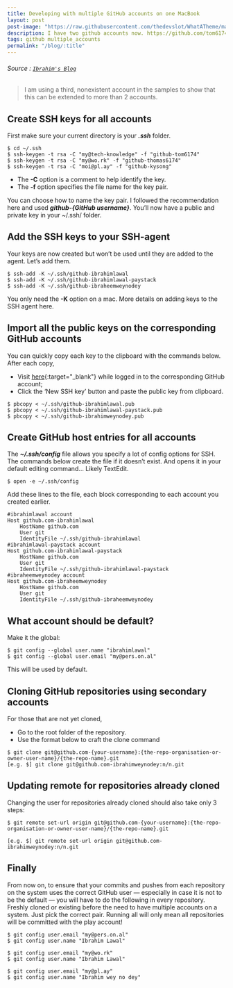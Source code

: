 ```yaml
---
title: Developing with multiple GitHub accounts on one MacBook
layout: post
post-image: "https://raw.githubusercontent.com/thedevslot/WhatATheme/master/assets/images/What%20is%20Jekyll%20and%20How%20to%20use%20it.png?token=AHMQUELVG36IDSA4SZEZ5P26Z64IW"
description: I have two github accounts now. https://github.com/tom6174 and https://github.com/thomas6174. Both are very active accounts. This post outlines how I setup my MacBook for easy git usage.
tags: github multiple_accounts
permalink: "/blog/:title"
---
```


###### Source : [`Ibrahim's Blog`](https://medium.com/@ibrahimlawal/developing-with-multiple-github-accounts-on-one-macbook-94ff6d4ab9ca)


> I am using a third, nonexistent account in the samples to show that this can be extended to more than 2 accounts.
	
## Create SSH keys for all accounts
First make sure your current directory is your ***.ssh*** folder.

```
$ cd ~/.ssh 
$ ssh-keygen -t rsa -C "my@tech-knowledge" -f "github-tom6174" 
$ ssh-keygen -t rsa -C "my@wo.rk" -f "github-thomas6174" 
$ ssh-keygen -t rsa -C "moi@pl.ay" -f "github-kysong" 
```

* The **-C** option is a comment to help identify the key.
* The **-f** option specifies the file name for the key pair.


You can choose how to name the key pair. I followed the recommendation here and used ***github-{GitHub username}***.
You’ll now have a public and private key in your ~/.ssh/ folder.

## Add the SSH keys to your SSH-agent
Your keys are now created but won’t be used until they are added to the agent. Let’s add them.

```
$ ssh-add -K ~/.ssh/github-ibrahimlawal
$ ssh-add -K ~/.ssh/github-ibrahimlawal-paystack
$ ssh-add -K ~/.ssh/github-ibraheemweynodey
```

You only need the **-K** option on a mac. More details on adding keys to the SSH agent here.

## Import all the public keys on the corresponding GitHub accounts
You can quickly copy each key to the clipboard with the commands below. After each copy,
* Visit [here](https://github.com/settings/keys){:target="_blank"} while logged in to the corresponding GitHub account; 
* Click the ‘New SSH key’ button and paste the public key from clipboard.

```
$ pbcopy < ~/.ssh/github-ibrahimlawal.pub
$ pbcopy < ~/.ssh/github-ibrahimlawal-paystack.pub
$ pbcopy < ~/.ssh/github-ibrahimweynodey.pub
```


## Create GitHub host entries for all accounts
The ***~/.ssh/config*** file allows you specify a lot of config options for SSH. The commands below create the file if it doesn’t exist. And opens it in your default editing command… Likely TextEdit.

```
$ open -e ~/.ssh/config
```

Add these lines to the file, each block corresponding to each account you created earlier.
```
#ibrahimlawal account
Host github.com-ibrahimlawal
    HostName github.com
    User git
    IdentityFile ~/.ssh/github-ibrahimlawal
#ibrahimlawal-paystack account
Host github.com-ibrahimlawal-paystack
    HostName github.com
    User git
    IdentityFile ~/.ssh/github-ibrahimlawal-paystack
#ibraheemweynodey account
Host github.com-ibraheemweynodey
    HostName github.com
    User git
    IdentityFile ~/.ssh/github-ibraheemweynodey
```    

## What account should be default?
Make it the global:


```
$ git config --global user.name "ibrahimlawal"
$ git config --global user.email "my@pers.on.al"
```
This will be used by default.

## Cloning GitHub repositories using secondary accounts
For those that are not yet cloned,
* Go to the root folder of the repository.
* Use the format below to craft the clone command

```
$ git clone git@github.com-{your-username}:{the-repo-organisation-or-owner-user-name}/{the-repo-name}.git
[e.g. $] git clone git@github.com-ibrahimweynodey:n/n.git
```

## Updating remote for repositories already cloned
Changing the user for repositories already cloned should also take only 3 steps:

```
$ git remote set-url origin git@github.com-{your-username}:{the-repo-organisation-or-owner-user-name}/{the-repo-name}.git

[e.g. $] git remote set-url origin git@github.com-ibrahimweynodey:n/n.git
```

## Finally
From now on, to ensure that your commits and pushes from each repository on the system uses the correct GitHub user — especially in case it is not to be the default — you will have to do the following in every repository. Freshly cloned or existing before the need to have multiple accounts on a system. Just pick the correct pair. Running all will only mean all repositories will be committed with the play account!

```
$ git config user.email "my@pers.on.al"
$ git config user.name "Ibrahim Lawal"

$ git config user.email "my@wo.rk"
$ git config user.name "Ibrahim Lawal"

$ git config user.email "my@pl.ay"
$ git config user.name "Ibrahim wey no dey"
```
